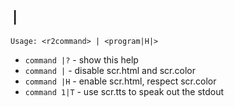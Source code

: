 <!-- TITLE: | pipe -->

# `|`
```text
Usage: <r2command> | <program|H|>
```

- `command |?`   - show this help
- `command |`    - disable scr.html and scr.color
- `command |H`   - enable scr.html, respect scr.color
- `command 1|T` - use scr.tts to speak out the stdout


<p hidden>pipe</p>